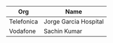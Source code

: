| Org                    | Name                                                |
| -----------------------| ----------------------------------------------------|
| Telefonica | Jorge Garcia Hospital |
| Vodafone | Sachin Kumar |
